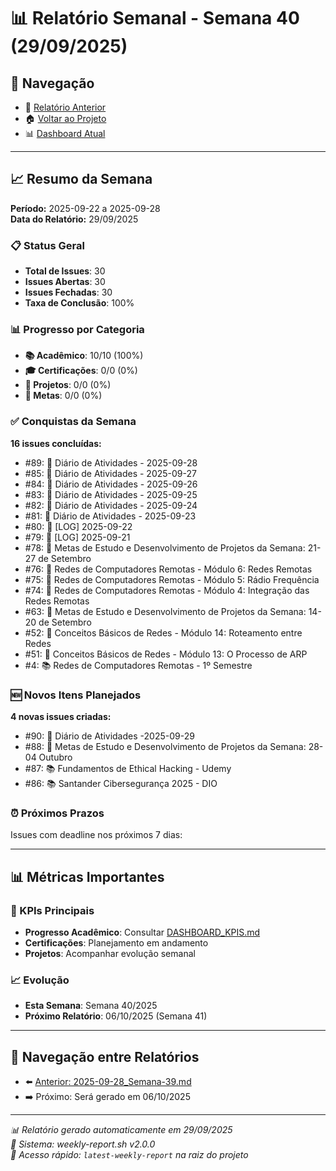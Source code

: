 # 📊 Relatório Semanal - Semana 40 (29/09/2025)

## 🔗 Navegação
- 📄 [Relatório Anterior](./2025-09-28_Semana-39.md)
- 🏠 [Voltar ao Projeto](../../README.md)
- 📊 [Dashboard Atual](../../DASHBOARD_KPIS.md)

---

## 📈 Resumo da Semana
**Período:** 2025-09-22 a 2025-09-28  
**Data do Relatório:** 29/09/2025

### 📋 Status Geral
- **Total de Issues**: 30
- **Issues Abertas**: 30  
- **Issues Fechadas**: 30
- **Taxa de Conclusão**: 100%

### 📊 Progresso por Categoria
- **📚 Acadêmico**: 10/10 (100%)
- **🎓 Certificações**: 0/0 (0%)
- **🚀 Projetos**: 0/0 (0%)
- **🎯 Metas**: 0/0 (0%)

### ✅ Conquistas da Semana
**16 issues concluídas:**
- #89: 📝 Diário de Atividades - 2025-09-28
- #85: 📝 Diário de Atividades - 2025-09-27
- #84: 📝 Diário de Atividades - 2025-09-26
- #83: 📝 Diário de Atividades - 2025-09-25
- #82: 📝 Diário de Atividades - 2025-09-24
- #81: 📝 Diário de Atividades - 2025-09-23
- #80: 📝 [LOG] 2025-09-22
- #79: 📝 [LOG] 2025-09-21
- #78: 🎯 Metas de Estudo e Desenvolvimento de Projetos da Semana: 21-27 de Setembro
- #76: 📖 Redes de Computadores Remotas - Módulo 6: Redes Remotas
- #75: 📖 Redes de Computadores Remotas - Módulo 5: Rádio Frequência
- #74: 📖 Redes de Computadores Remotas - Módulo 4: Integração das Redes Remotas
- #63: 🎯 Metas de Estudo e Desenvolvimento de Projetos da Semana: 14-20 de Setembro
- #52: 📖 Conceitos Básicos de Redes - Módulo 14: Roteamento entre Redes
- #51: 📖 Conceitos Básicos de Redes - Módulo 13: O Processo de ARP
- #4: 📚 Redes de Computadores Remotas - 1º Semestre

### 🆕 Novos Itens Planejados
**4 novas issues criadas:**
- #90: 📝 Diário de Atividades -2025-09-29
- #88: 🎯 Metas de Estudo e Desenvolvimento de Projetos da Semana: 28-04 Outubro
- #87: 📚 Fundamentos de Ethical Hacking - Udemy
- #86: 📚 Santander Cibersegurança 2025 - DIO

### ⏰ Próximos Prazos
Issues com deadline nos próximos 7 dias:

---

## 📊 Métricas Importantes

### 🎯 KPIs Principais
- **Progresso Acadêmico**: Consultar [DASHBOARD_KPIS.md](../../DASHBOARD_KPIS.md)
- **Certificações**: Planejamento em andamento
- **Projetos**: Acompanhar evolução semanal

### 📈 Evolução
- **Esta Semana**: Semana 40/2025
- **Próximo Relatório**: 06/10/2025 (Semana 41)

---

## 🔄 Navegação entre Relatórios
- ⬅️ [Anterior: 2025-09-28_Semana-39.md](./2025-09-28_Semana-39.md)
- ➡️ Próximo: Será gerado em 06/10/2025

---

*📊 Relatório gerado automaticamente em 29/09/2025*  
*🤖 Sistema: weekly-report.sh v2.0.0*  
*🔗 Acesso rápido: `latest-weekly-report` na raiz do projeto*

